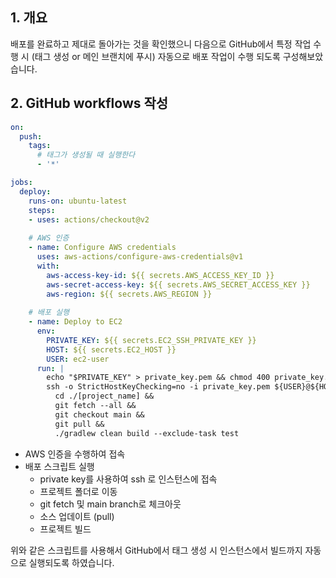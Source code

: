 ## 1. 개요

배포를 완료하고 제대로 돌아가는 것을 확인했으니 다음으로 GitHub에서 특정 작업 수행 시 (태그 생성 or 메인 브랜치에 푸시) 자동으로 배포 작업이 수행 되도록 구성해보았습니다.

## 2. GitHub workflows 작성

```yaml
on:
  push:
    tags:
      # 태그가 생성될 때 실행한다
      - '*'

jobs:
  deploy:
    runs-on: ubuntu-latest
    steps:
    - uses: actions/checkout@v2
    
    # AWS 인증
    - name: Configure AWS credentials
      uses: aws-actions/configure-aws-credentials@v1
      with:
        aws-access-key-id: ${{ secrets.AWS_ACCESS_KEY_ID }}
        aws-secret-access-key: ${{ secrets.AWS_SECRET_ACCESS_KEY }}
        aws-region: ${{ secrets.AWS_REGION }}
        
    # 배포 실행
    - name: Deploy to EC2
      env:
        PRIVATE_KEY: ${{ secrets.EC2_SSH_PRIVATE_KEY }}
        HOST: ${{ secrets.EC2_HOST }}
        USER: ec2-user
      run: |
        echo "$PRIVATE_KEY" > private_key.pem && chmod 400 private_key.pem
        ssh -o StrictHostKeyChecking=no -i private_key.pem ${USER}@${HOST} '
          cd ./[project_name] &&
          git fetch --all &&
          git checkout main &&
          git pull &&
          ./gradlew clean build --exclude-task test
```

- AWS 인증을 수행하여 접속
- 배포 스크립트 실행
    - private key를 사용하여 ssh 로 인스턴스에 접속
    - 프로젝트 폴더로 이동
    - git fetch 및 main branch로 체크아웃
    - 소스 업데이트 (pull)
    - 프로젝트 빌드

위와 같은 스크립트를 사용해서 GitHub에서 태그 생성 시 인스턴스에서 빌드까지 자동으로 실행되도록 하였습니다.

